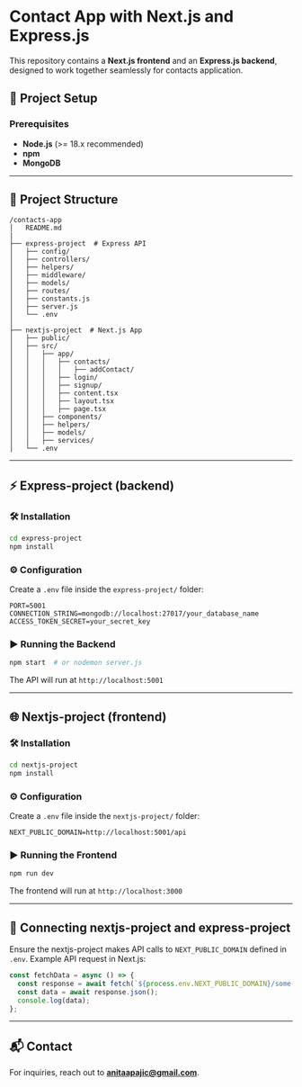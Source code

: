# Contact App with Next.js and Express.js

This repository contains a **Next.js frontend** and an **Express.js backend**, designed to work together seamlessly for contacts application.

## 🚀 Project Setup

### Prerequisites
- **Node.js** (>= 18.x recommended)
- **npm** 
- **MongoDB** 

---

## 📂 Project Structure
```
/contacts-app
│   README.md
|
├── express-project  # Express API
│   ├── config/
│   ├── controllers/
│   ├── helpers/
│   ├── middleware/
│   ├── models/
│   ├── routes/
│   ├── constants.js
│   ├── server.js
│   └── .env
│
├── nextjs-project  # Next.js App
│   ├── public/
│   ├── src/
│   │   ├── app/
│   │   │   ├── contacts/
│   │   │   │   ├── addContact/
│   │   │   ├── login/
│   │   │   ├── signup/
│   │   │   ├── content.tsx
│   │   │   ├── layout.tsx
│   │   │   ├── page.tsx
│   │   ├── components/
│   │   ├── helpers/
│   │   ├── models/
│   │   ├── services/
│   └── .env
```

---

## ⚡ Express-project (backend)

### 🛠 Installation
```sh
cd express-project
npm install
```

### ⚙ Configuration
Create a `.env` file inside the `express-project/` folder:
```env
PORT=5001
CONNECTION_STRING=mongodb://localhost:27017/your_database_name
ACCESS_TOKEN_SECRET=your_secret_key
```

### ▶ Running the Backend
```sh
npm start  # or nodemon server.js
```
The API will run at `http://localhost:5001`

---

## 🌐 Nextjs-project (frontend)

### 🛠 Installation
```sh
cd nextjs-project
npm install
```

### ⚙ Configuration
Create a `.env` file inside the `nextjs-project/` folder:
```env
NEXT_PUBLIC_DOMAIN=http://localhost:5001/api
```

### ▶ Running the Frontend
```sh
npm run dev
```
The frontend will run at `http://localhost:3000`

---

## 🔗 Connecting nextjs-project and express-project
Ensure the nextjs-project makes API calls to `NEXT_PUBLIC_DOMAIN` defined in `.env`. Example API request in Next.js:
```javascript
const fetchData = async () => {
  const response = await fetch(`${process.env.NEXT_PUBLIC_DOMAIN}/some-endpoint`);
  const data = await response.json();
  console.log(data);
};
```

---

## 📬 Contact
For inquiries, reach out to **anitaapajic@gmail.com**.
